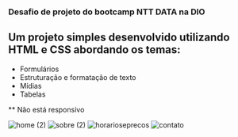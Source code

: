 ### Desafio de projeto do bootcamp NTT DATA na DIO
## Um projeto simples desenvolvido utilizando HTML e CSS abordando os temas:

- Formulários
- Estruturação e formatação de texto
- Mídias
- Tabelas

** Não está responsivo

![home (2)](https://user-images.githubusercontent.com/60288617/203222792-0adfa7f4-a852-41cc-a914-d29a4696f6b8.png)
![sobre (2)](https://user-images.githubusercontent.com/60288617/203222794-e8570464-0f0e-4337-b63b-61f4d02b7c1c.png)
![horarioseprecos](https://user-images.githubusercontent.com/60288617/203222793-aadfc5f0-5e55-486b-b7e2-195df30155bb.png)
![contato](https://user-images.githubusercontent.com/60288617/203222786-4f1b9fdc-8f7b-4c91-877e-19f9c916c693.png)

